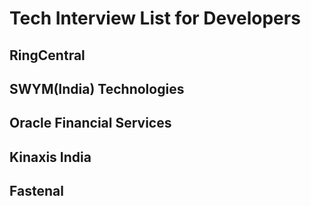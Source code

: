 # Tech Interview List for Developers

## RingCentral 
## SWYM(India) Technologies
## Oracle Financial Services
## Kinaxis India
## Fastenal 

